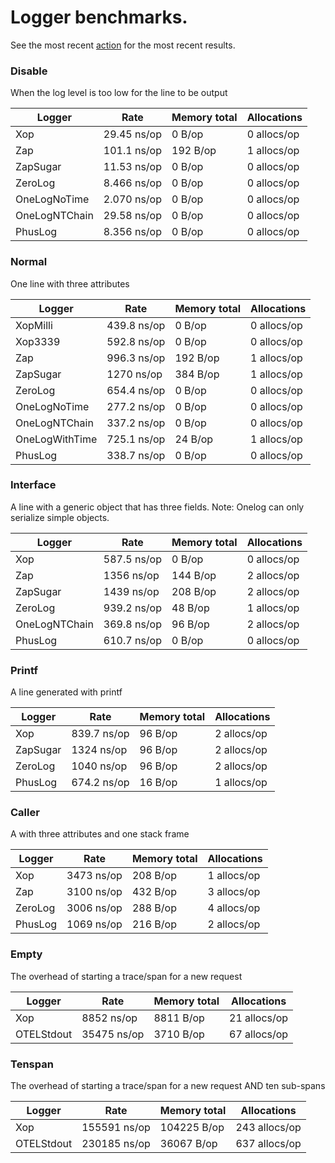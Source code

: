 # Logger benchmarks.

See the most recent [action](https://github.com/muir/logbench/actions) 
for the most recent results.


### Disable

When the log level is too low for the line to be output

| Logger          | Rate            | Memory total    | Allocations     |
| --------------- | --------------- | --------------- | --------------- |
|             Xop |     29.45 ns/op |          0 B/op |     0 allocs/op |
|             Zap |     101.1 ns/op |        192 B/op |     1 allocs/op |
|        ZapSugar |     11.53 ns/op |          0 B/op |     0 allocs/op |
|         ZeroLog |     8.466 ns/op |          0 B/op |     0 allocs/op |
|    OneLogNoTime |     2.070 ns/op |          0 B/op |     0 allocs/op |
|   OneLogNTChain |     29.58 ns/op |          0 B/op |     0 allocs/op |
|         PhusLog |     8.356 ns/op |          0 B/op |     0 allocs/op |

### Normal

One line with three attributes

| Logger          | Rate            | Memory total    | Allocations     |
| --------------- | --------------- | --------------- | --------------- |
|        XopMilli |     439.8 ns/op |          0 B/op |     0 allocs/op |
|         Xop3339 |     592.8 ns/op |          0 B/op |     0 allocs/op |
|             Zap |     996.3 ns/op |        192 B/op |     1 allocs/op |
|        ZapSugar |      1270 ns/op |        384 B/op |     1 allocs/op |
|         ZeroLog |     654.4 ns/op |          0 B/op |     0 allocs/op |
|    OneLogNoTime |     277.2 ns/op |          0 B/op |     0 allocs/op |
|   OneLogNTChain |     337.2 ns/op |          0 B/op |     0 allocs/op |
|  OneLogWithTime |     725.1 ns/op |         24 B/op |     1 allocs/op |
|         PhusLog |     338.7 ns/op |          0 B/op |     0 allocs/op |

### Interface

A line with a generic object that has three fields.  Note: Onelog can only serialize simple objects.

| Logger          | Rate            | Memory total    | Allocations     |
| --------------- | --------------- | --------------- | --------------- |
|             Xop |     587.5 ns/op |          0 B/op |     0 allocs/op |
|             Zap |      1356 ns/op |        144 B/op |     2 allocs/op |
|        ZapSugar |      1439 ns/op |        208 B/op |     2 allocs/op |
|         ZeroLog |     939.2 ns/op |         48 B/op |     1 allocs/op |
|   OneLogNTChain |     369.8 ns/op |         96 B/op |     2 allocs/op |
|         PhusLog |     610.7 ns/op |          0 B/op |     0 allocs/op |

### Printf

A line generated with printf

| Logger          | Rate            | Memory total    | Allocations     |
| --------------- | --------------- | --------------- | --------------- |
|             Xop |     839.7 ns/op |         96 B/op |     2 allocs/op |
|        ZapSugar |      1324 ns/op |         96 B/op |     2 allocs/op |
|         ZeroLog |      1040 ns/op |         96 B/op |     2 allocs/op |
|         PhusLog |     674.2 ns/op |         16 B/op |     1 allocs/op |

### Caller

A with three attributes and one stack frame

| Logger          | Rate            | Memory total    | Allocations     |
| --------------- | --------------- | --------------- | --------------- |
|             Xop |      3473 ns/op |        208 B/op |     1 allocs/op |
|             Zap |      3100 ns/op |        432 B/op |     3 allocs/op |
|         ZeroLog |      3006 ns/op |        288 B/op |     4 allocs/op |
|         PhusLog |      1069 ns/op |        216 B/op |     2 allocs/op |

### Empty

The overhead of starting a trace/span for a new request

| Logger          | Rate            | Memory total    | Allocations     |
| --------------- | --------------- | --------------- | --------------- |
|             Xop |      8852 ns/op |       8811 B/op |    21 allocs/op |
|      OTELStdout |     35475 ns/op |       3710 B/op |    67 allocs/op |

### Tenspan

The overhead of starting a trace/span for a new request AND ten sub-spans

| Logger          | Rate            | Memory total    | Allocations     |
| --------------- | --------------- | --------------- | --------------- |
|             Xop |    155591 ns/op |     104225 B/op |   243 allocs/op |
|      OTELStdout |    230185 ns/op |      36067 B/op |   637 allocs/op |
